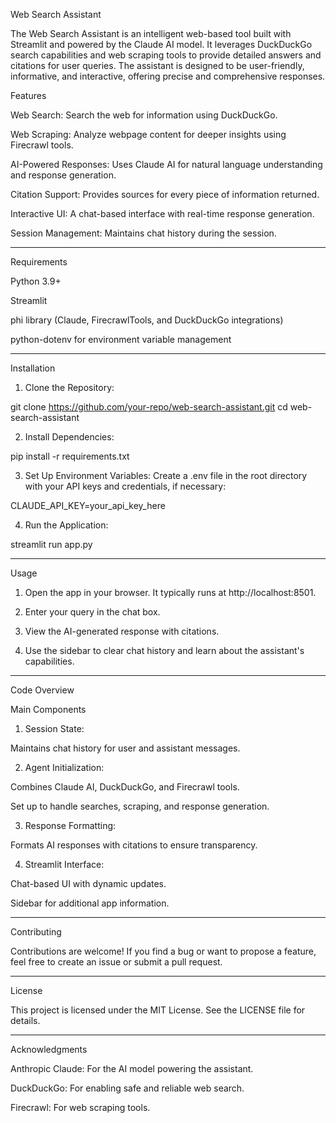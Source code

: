 Web Search Assistant

The Web Search Assistant is an intelligent web-based tool built with Streamlit and powered by the Claude AI model. It leverages DuckDuckGo search capabilities and web scraping tools to provide detailed answers and citations for user queries. The assistant is designed to be user-friendly, informative, and interactive, offering precise and comprehensive responses.

Features

Web Search: Search the web for information using DuckDuckGo.

Web Scraping: Analyze webpage content for deeper insights using Firecrawl tools.

AI-Powered Responses: Uses Claude AI for natural language understanding and response generation.

Citation Support: Provides sources for every piece of information returned.

Interactive UI: A chat-based interface with real-time response generation.

Session Management: Maintains chat history during the session.



---

Requirements

Python 3.9+

Streamlit

phi library (Claude, FirecrawlTools, and DuckDuckGo integrations)

python-dotenv for environment variable management



---

Installation

1. Clone the Repository:

git clone https://github.com/your-repo/web-search-assistant.git
cd web-search-assistant


2. Install Dependencies:

pip install -r requirements.txt


3. Set Up Environment Variables: Create a .env file in the root directory with your API keys and credentials, if necessary:

CLAUDE_API_KEY=your_api_key_here


4. Run the Application:

streamlit run app.py




---

Usage

1. Open the app in your browser. It typically runs at http://localhost:8501.


2. Enter your query in the chat box.


3. View the AI-generated response with citations.


4. Use the sidebar to clear chat history and learn about the assistant's capabilities.




---

Code Overview

Main Components

1. Session State:

Maintains chat history for user and assistant messages.



2. Agent Initialization:

Combines Claude AI, DuckDuckGo, and Firecrawl tools.

Set up to handle searches, scraping, and response generation.



3. Response Formatting:

Formats AI responses with citations to ensure transparency.



4. Streamlit Interface:

Chat-based UI with dynamic updates.

Sidebar for additional app information.





---

Contributing

Contributions are welcome! If you find a bug or want to propose a feature, feel free to create an issue or submit a pull request.


---

License

This project is licensed under the MIT License. See the LICENSE file for details.


---

Acknowledgments

Anthropic Claude: For the AI model powering the assistant.

DuckDuckGo: For enabling safe and reliable web search.

Firecrawl: For web scraping tools.


